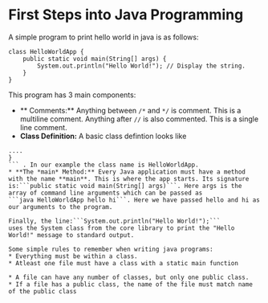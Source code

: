 # First  Steps into Java Programming

A simple program to print hello world in java is as follows:
```
class HelloWorldApp {
    public static void main(String[] args) {
        System.out.println("Hello World!"); // Display the string.
    }
}
```
This program has 3 main components:
* ** Comments:** Anything between ```/*``` and ```*/``` is comment. This is a multiline comment. Anything after ```//``` is also commented. This is a single line comment.
* **Class Definition:** A basic class defintion looks like
```class ClassName{
....
}
``` . In our example the class name is HelloWorldApp.
* **The *main* Method:** Every Java application must have a method with the name **main**. This is where the app starts. Its signature is:```public static void main(String[] args)```. Here args is the array of command line arguments which can be passed as
```java HelloWorldApp hello hi```. Here we have passed hello and hi as our arguments to the program.

Finally, the line:```System.out.println("Hello World!");```
uses the System class from the core library to print the "Hello World!" message to standard output.

Some simple rules to remember when writing java programs:
* Everything must be within a class. 
* Atleast one file must have a class with a static main function

* A file can have any number of classes, but only one public class.
* If a file has a public class, the name of the file must match name of the public class





